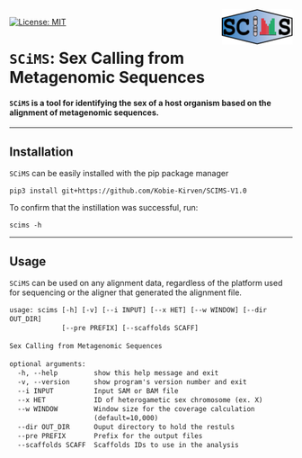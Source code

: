 <img src="static/scims_logo.png" align=right width="25%">


[![License: MIT](https://img.shields.io/badge/License-MIT-yellow.svg)](https://opensource.org/licenses/MIT)

 ``SCiMS``: **S**ex **C**alling from **M**etagenomic **S**equences        
====================

#### `SCiMS` is a tool for identifying the sex of a host organism based on the alignment of metagenomic sequences. 

----
## Installation 

`SCiMS` can be easily installed with the pip package manager

```
pip3 install git+https://github.com/Kobie-Kirven/SCIMS-V1.0
```
 
To confirm that the instillation was successful, run:
```
scims -h
```
---
## Usage
`SCiMS` can be used on any alignment data, regardless of the platform used for sequencing or the aligner that generated the alignment file. 

```
usage: scims [-h] [-v] [--i INPUT] [--x HET] [--w WINDOW] [--dir OUT_DIR]
             [--pre PREFIX] [--scaffolds SCAFF]

Sex Calling from Metagenomic Sequences

optional arguments:
  -h, --help         show this help message and exit
  -v, --version      show program's version number and exit
  --i INPUT          Input SAM or BAM file
  --x HET            ID of heterogametic sex chromosome (ex. X)
  --w WINDOW         Window size for the coverage calculation
                     (default=10,000)
  --dir OUT_DIR      Ouput directory to hold the restuls
  --pre PREFIX       Prefix for the output files
  --scaffolds SCAFF  Scaffolds IDs to use in the analysis
```